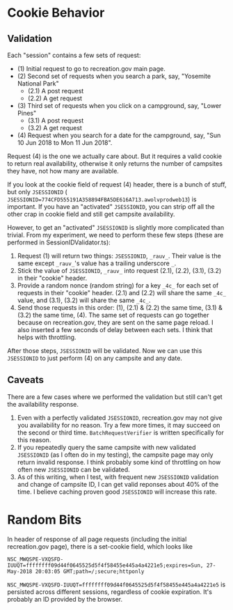 # Cookie Behavior

## Validation

Each "session" contains a few sets of request:

- (1) Initial request to go to recreation.gov main page.
- (2) Second set of requests when you search a park, say, "Yosemite National Park"
  - (2.1) A post request
  - (2.2) A get request
- (3) Third set of requests when you click on a campground, say, "Lower Pines"
  - (3.1) A post request
  - (3.2) A get request
- (4) Request when you search for a date for the campground, say, "Sun 10 Jun 2018 to Mon 11 Jun 2018".

Request (4) is the one we actually care about. But it requires a valid cookie to return real availability, otherwise it only returns the number of campsites they have, not how many are available.

If you look at the cookie field of request (4) header, there is a bunch of stuff, but only `JSESSIONID` ( `JSESSIONID=774CFD555191A358894FBA5DE616A713.awolvprodweb13`) is important. If you have an "activated" `JSESSIONID`, you can strip off all the other crap in cookie field and still get campsite availability.

However, to get an "activated" `JSESSIONID` is slightly more complicated than trivial. From my experiment, we need to perform these few steps (these are performed in SessionIDValidator.ts):

1. Request (1) will return two things: `JSESSIONID`, `_rauv_`. Their value is the same except `_rauv_`'s value has a trailing underscore `_`.
2. Stick the value of `JSESSIONID`, `_rauv_` into request (2.1), (2.2), (3.1), (3.2) in their "cookie" header. 
3. Provide a random nonce (random string) for a key `_4c_` for each set of requests in their "cookie" header. (2.1) and (2.2) will share the same `_4c_` value, and (3.1), (3.2) will share the same `_4c_`. 
4. Send those requests in this order: (1), (2.1) & (2.2) the same time, (3.1) & (3.2) the same time, (4). The same set of requests can go together because on recreation.gov, they are sent on the same page reload. I also inserted a few seconds of delay between each sets. I think that helps with throttling.

After those steps, `JSESSIONID` will be validated. Now we can use this `JSESSIONID` to just perform (4) on any campsite and any date.

## Caveats

There are a few cases where we performed the validation but still can't get the availability response.

1. Even with a perfectly validated `JSESSIONID`, recreation.gov may not give you availability for no reason. Try a few more times, it may succeed on the second or third time. `BatchRequestVerifier` is written specifically for this reason.
2. If you repeatedly query the same campsite with new validated `JSESSIONID` (as I often do in my testing), the campsite page may only return invalid response. I think probably some kind of throttling on how often new `JSESSIONID` can be validated.
3. As of this writing, when I test, with frequent new `JSESSIONID` validation and change of campsite ID, I can get valid reponses about 40% of the time. I believe caching proven good `JSESSIONID` will increase this rate.

# Random Bits

In header of response of all page requests (including the initial recreation.gov page), there is a set-cookie field, which looks like 
```
NSC_MWQSPE-VXQSFD-IUUQT=ffffffff09d44f0645525d5f4f58455e445a4a4221e5;expires=Sun, 27-May-2018 20:03:05 GMT;path=/;secure;httponly
```
`NSC_MWQSPE-VXQSFD-IUUQT=ffffffff09d44f0645525d5f4f58455e445a4a4221e5` is persisted across different sessions, regardless of cookie expiration. It's probably an ID provided by the browser. 